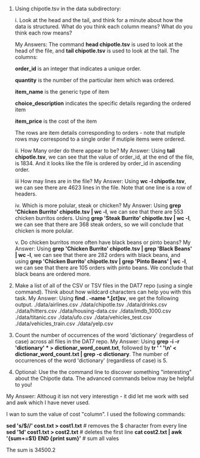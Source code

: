 


1. Using chipotle.tsv in the data subdirectory:

    i. Look at the head and the tail, and think for a minute about how the data is structured. What do you think each column means? What do you think each row means? 
    
    My Answers:
    The command **head chipotle.tsv** is used to look at the head of the file, and **tail chipotle.tsv** is used to look at the tail. The columns: 

    **order_id** is an integer that indicates a unique order. 

    **quantity** is the number of the particular item which was ordered.

    **item_name** is the generic type of item

    **choice_description** indicates the specific details regarding the ordered item

    **item_price** is the cost of the item



     The rows are item details corresponding to orders - note that mutiple rows may correspond to a single order if mutiple items were ordered. 

     ii. How Many order do there appear to be? 
     My Answer:
     Using  **tail chipotle.tsv**, we can see that the value of order_id, at the end of the file, is 1834. And it looks like the file is ordered by order_id in ascending order. 

     iii How may lines are in the file?
     My Answer:
     Using **wc -l chipotle.tsv**, we can see there are 4623 lines in the file. Note that one line is a row of headers. 

     iv. Which is more polular, steak or chicken?
     My Answer:
     Using **grep 'Chicken Burrito' chipotle.tsv | wc -l**, we can see that there are 553 chicken burritos orders. Using **grep 'Steak Burrito' chipotle.tsv | wc -l**, we can see that there are 368 steak orders, so we will conclude that chicken is more polular. 

     v. Do chicken burritos more often have black beans or pinto beans?
     My Answer:
     Using **grep 'Chicken Burrito' chipotle.tsv | grep 'Black Beans' | wc -l**, we can see  that there are 282 orders with black beans, and using **grep 'Chicken Burrito' chipotle.tsv | grep 'Pinto Beans' | wc -l**, we can see that there are 105 orders with pinto beans. We conclude that black beans are ordered more. 

2. Make a list of all of the CSV or TSV files in the DAT7 repo (using a single command). Think about how wildcard characters can help you with this task.
My Answer:
Using **find . -name \*.[ct]sv**, we get the following output.
./data/airlines.csv
./data/chipotle.tsv
./data/drinks.csv
./data/hitters.csv
./data/housing-data.csv
./data/imdb_1000.csv
./data/titanic.csv
./data/ufo.csv
./data/vehicles_test.csv
./data/vehicles_train.csv
./data/yelp.csv

3. Count the number of occurrences of the word 'dictionary' (regardless of case) across all files in the DAT7 repo.
My Answer:
Using **grep -i -r 'dictionary' \* > dictionar_word_count.txt**, followed by **tr ' ' '\n' < dictionar_word_count.txt | grep -c dictionary**. The number of occurrences of the word 'dictionary' (regardless of case) is 5.

4. Optional: Use the the command line to discover something "interesting" about the Chipotle data. The advanced commands below may be helpful to you!

My Answer:
Althoug it isn not very interestign  - it did let me work with sed and awk which I have never used. 

I wan to sum the value of cost "column".  I used the following commands:

**sed 's/\$//' cost.txt > cost1.txt**  # removes the $ character from every line
**sed '1d' cost1.txt  > cost2.txt**  # deletes the first line
**cat cost2.txt  | awk '{sum+=$1} END {print sum}’**  # sum all vales

The sum is 34500.2


 